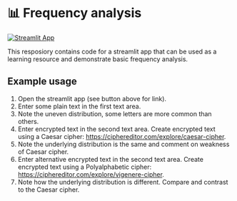 # 📊 Frequency analysis

[![Streamlit App](https://static.streamlit.io/badges/streamlit_badge_black_white.svg)](https://samattwood9-frequency-analysis-demo-appapp-lke0k5.streamlit.app/)

This resposiory contains code for a streamlit app that can be used as a learning resource and demonstrate basic frequency analysis.

## Example usage

1. Open the streamlit app (see button above for link).
2. Enter some plain text in the first text area.
3. Note the uneven distribution, some letters are more common than others.
4. Enter encrypted text in the second text area. Create encrypted text using a Caesar cipher: https://ciphereditor.com/explore/caesar-cipher.
5. Note the underlying distribution is the same and comment on weakness of Caesar cipher.
6. Enter alternative encrypted text in the second text area. Create encrypted text using a Polyalphabetic cipher: https://ciphereditor.com/explore/vigenere-cipher.
7. Note how the underlying distribution is different. Compare and contrast to the Caesar cipher.